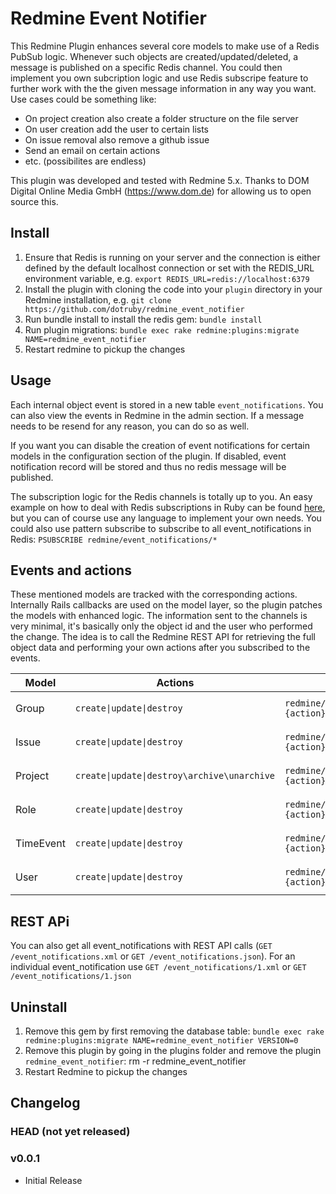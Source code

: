 # Redmine Event Notifier

This Redmine Plugin enhances several core models to make use of a Redis PubSub logic. Whenever such objects are created/updated/deleted, a message is published on a specific Redis channel. You could then implement you own subcription logic and use Redis subscripe feature to further work with the the given message information in any way you want. Use cases could be something like:

* On project creation also create a folder structure on the file server
* On user creation add the user to certain lists
* On issue removal also remove a github issue
* Send an email on certain actions
* etc. (possibilites are endless)

This plugin was developed and tested with Redmine 5.x. Thanks to DOM Digital Online Media GmbH (https://www.dom.de) for allowing us to open source this.

## Install

1. Ensure that Redis is running on your server and the connection is either defined by the default localhost connection or set with the REDIS_URL environment variable, e.g. `export REDIS_URL=redis://localhost:6379`
2. Install the plugin with cloning the code into your `plugin` directory in your Redmine installation, e.g. `git clone https://github.com/dotruby/redmine_event_notifier`
3. Run bundle install to install the redis gem: `bundle install`
4. Run plugin migrations: `bundle exec rake redmine:plugins:migrate NAME=redmine_event_notifier`
5. Restart redmine to pickup the changes

## Usage

Each internal object event is stored in a new table `event_notifications`. You can also view the events in Redmine in the admin section. If a message needs to be resend for any reason, you can do so as well.

If you want you can disable the creation of event notifications for certain models in the configuration section of the plugin. If disabled, event notification record will be stored and thus no redis message will be published.

The subscription logic for the Redis channels is totally up to you. An easy example on how to deal with Redis subscriptions in Ruby can be found [here](https://github.com/redis/redis-rb/blob/master/examples/pubsub.rb), but you can of course use any language to implement your own needs. You could also use pattern subscribe to subscribe to all event_notifications in Redis: `PSUBSCRIBE redmine/event_notifications/*`

## Events and actions

These mentioned models are tracked with the corresponding actions. Internally Rails callbacks are used on the model layer, so the plugin patches the models with enhanced logic. The information sent to the channels is very minimal, it's basically only the object id and the user who performed the change. The idea is to call the Redmine REST API for retrieving the full object data and performing your own actions after you subscribed to the events.

| Model  | Actions | Redis publish channel | Message Data |
| ------------- | ------------- | ------------- | ------------- |
| Group  | `create\|update\|destroy`  | `redmine/event_notifications/groups/#{action}` | `{"id": 1, "current_user_id": 1}` |
| Issue  | `create\|update\|destroy`  | `redmine/event_notifications/issues/#{action}` | `{"id": 1, "current_user_id": 1}` |
| Project  | `create\|update\|destroy\archive\unarchive`  | `redmine/event_notifications/projects/#{action}` | `{"id": 1, "current_user_id": 1}` |
| Role  | `create\|update\|destroy`  | `redmine/event_notifications/roles/#{action}` | `{"id": 1, "current_user_id": 1}` |
| TimeEvent  | `create\|update\|destroy`  | `redmine/event_notifications/time_events/#{action}` | `{"id": 1, "current_user_id": 1}` |
| User  | `create\|update\|destroy`  | `redmine/event_notifications/users/#{action}` | `{"id": 1, "current_user_id": 1}` |

## REST APi

You can also get all event_notifications with REST API calls (`GET /event_notifications.xml` or `GET /event_notifications.json`). For an  individual event_notification use `GET /event_notifications/1.xml` or `GET /event_notifications/1.json`

## Uninstall

1. Remove this gem by first removing the database table: `bundle exec rake redmine:plugins:migrate NAME=redmine_event_notifier VERSION=0`
2. Remove this plugin by going in the plugins folder and remove the plugin `redmine_event_notifier`: rm -r redmine_event_notifier
3. Restart Redmine to pickup the changes


## Changelog
### HEAD (not yet released)

### v0.0.1
* Initial Release


